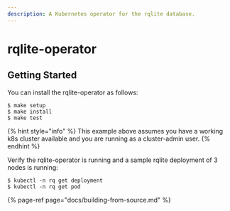 ```yaml
---
description: A Kubernetes operator for the rqlite database.
---
```


# rqlite-operator

## Getting Started

You can install the rqlite-operator as follows:

```
$ make setup
$ make install
$ make test
```

{% hint style="info" %}
 This example above assumes you have a working k8s cluster available and you are running as a cluster-admin user.
{% endhint %}

Verify the rqlite-operator is running and a sample rqlite deployment of 3 nodes is running:

```text
$ kubectl -n rq get deployment
$ kubectl -n rq get pod
```

{% page-ref page="docs/building-from-source.md" %}



